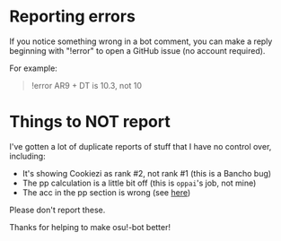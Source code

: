 # Reporting errors

If you notice something wrong in a bot comment, you can make a reply beginning with "!error" to open a GitHub issue (no account required).

For example:

> !error AR9 + DT is 10.3, not 10

# Things to NOT report

I've gotten a lot of duplicate reports of stuff that I have no control over, including:

* It's showing Cookiezi as rank #2, not rank #1 (this is a Bancho bug)
* The pp calculation is a little bit off (this is `oppai`'s job, not mine)
* The acc in the pp section is wrong (see [here](https://github.com/ppy/osu-api/issues/155))

Please don't report these.

Thanks for helping to make osu!-bot better!
